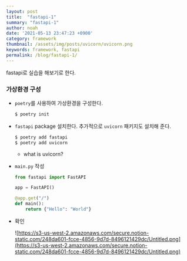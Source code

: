 ```yaml
---
layout: post
title:  "fastapi-1"
summary: "fastapi-1"
author: noah
date: '2021-05-13 23:47:23 +0900'
category: framework
thumbnail: /assets/img/posts/uvicorn/uvicorn.png
keywords: framework, fastapi
permalink: /blog/fastapi-1/
---
```


fastapi로 실습을 해보기로 한다.

### 가상환경 구성

- `poetry`를 사용하여 가상환경을 구성한다.

    ```bash
    $ poetry init
    ```

- `fastapi` package 설치한다. 추가적으로 `uvicorn` 패키지도 설치해 준다.

    ```bash
    $ poetry add fastapi
    $ poetry add uvicorn
    ```

    - what is uvicorn?

- `main.py` 작성

    ```python
    from fastapi import FastAPI

    app = FastAPI()

    @app.get("/")
    def main():
        return {"Hello": "World"}
    ```

- 확인

    ![https://s3-us-west-2.amazonaws.com/secure.notion-static.com/248da601-fcce-4856-9d7d-8496121429dc/Untitled.png](https://s3-us-west-2.amazonaws.com/secure.notion-static.com/248da601-fcce-4856-9d7d-8496121429dc/Untitled.png)